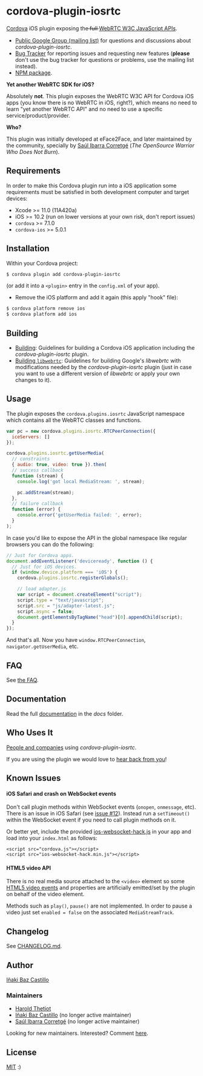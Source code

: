 # cordova-plugin-iosrtc

[Cordova](http://cordova.apache.org/) iOS plugin exposing the  ̶f̶u̶l̶l̶ [WebRTC W3C JavaScript APIs](http://www.w3.org/TR/webrtc/).

* [Public Google Group (mailing list)](https://groups.google.com/forum/#!forum/cordova-plugin-iosrtc) for questions and discussions about *cordova-plugin-iosrtc*.
* [Bug Tracker](https://github.com/cordova-rtc/cordova-plugin-iosrtc/issues) for reporting issues and requesting new features (**please** don't use the bug tracker for questions or problems, use the mailing list instead).
* [NPM package](https://www.npmjs.com/package/cordova-plugin-iosrtc).


**Yet another WebRTC SDK for iOS?**

Absolutely **not**. This plugin exposes the WebRTC W3C API for Cordova iOS apps (you know there is no WebRTC in iOS, right?), which means no need to learn "yet another WebRTC API" and no need to use a specific service/product/provider.


**Who?**

This plugin was initially developed at eFace2Face, and later maintained by the community, specially by [Saúl Ibarra Corretgé](http://bettercallsaghul.com) (_The OpenSource Warrior Who Does Not Burn_).


## Requirements

In order to make this Cordova plugin run into a iOS application some requirements must be satisfied in both development computer and target devices:

* Xcode >= 11.0 (11A420a)
* iOS >= 10.2 (run on lower versions at your own risk, don't report issues)
* `cordova` >= 7.1.0
* `cordova-ios` >= 5.0.1


## Installation

Within your Cordova project:

```bash
$ cordova plugin add cordova-plugin-iosrtc
```

(or add it into a `<plugin>` entry in the `config.xml` of your app).


* Remove the iOS platform and add it again (this apply "hook" file):
```bash
$ cordova platform remove ios
$ cordova platform add ios
```

## Building

* [Building](docs/Building.md): Guidelines for building a Cordova iOS application including the *cordova-plugin-iosrtc* plugin.
* [Building `libwebrtc`](docs/BuildingLibWebRTC.md): Guidelines for building Google's *libwebrtc* with modifications needed by the *cordova-plugin-iosrtc* plugin (just in case you want to use a different version of *libwebrtc* or apply your own changes to it).


## Usage

The plugin exposes the `cordova.plugins.iosrtc` JavaScript namespace which contains all the WebRTC classes and functions.

```javascript
var pc = new cordova.plugins.iosrtc.RTCPeerConnection({
  iceServers: []
});

cordova.plugins.iosrtc.getUserMedia(
  // constraints
  { audio: true, video: true }).then(
  // success callback
  function (stream) {
    console.log('got local MediaStream: ', stream);

    pc.addStream(stream);
  },
  // failure callback
  function (error) {
    console.error('getUserMedia failed: ', error);
  }
);
```

In case you'd like to expose the API in the global namespace like regular browsers you can do the following:

```javascript
// Just for Cordova apps.
document.addEventListener('deviceready', function () {
  // Just for iOS devices.
  if (window.device.platform === 'iOS') {
    cordova.plugins.iosrtc.registerGlobals();

    // load adapter.js
    var script = document.createElement("script");
    script.type = "text/javascript";
    script.src = "js/adapter-latest.js";
    script.async = false;
    document.getElementsByTagName("head")[0].appendChild(script);
  }
});
```

And that's all. Now you have `window.RTCPeerConnection`, `navigator.getUserMedia`, etc.


## FAQ

See [the FAQ](FAQ.md).


## Documentation

Read the full [documentation](docs/index.md) in the *docs* folder.


## Who Uses It

[People and companies](WHO_USES_IT.md) using *cordova-plugin-iosrtc*.

If you are using the plugin we would love to [hear back from you](WHO_USES_IT.md)!


## Known Issues


#### iOS Safari and crash on WebSocket events

Don't call plugin methods within WebSocket events (`onopen`, `onmessage`, etc). There is an issue in iOS Safari (see [issue #12](https://github.com/cordova-rtc/cordova-plugin-iosrtc/issues/12)). Instead run a `setTimeout()` within the WebSocket event if you need to call plugin methods on it.

Or better yet, include the provided [ios-websocket-hack.js](extra/ios-websocket-hack.js) in your app and load into your `index.html` as follows:

```
<script src="cordova.js"></script>
<script src="ios-websocket-hack.min.js"></script>
```

#### HTML5 video API

There is no real media source attached to the `<video>` element so some [HTML5 video events](https://developer.mozilla.org/en-US/docs/Web/Guide/Events/Media_events) and properties are artificially emitted/set by the plugin on behalf of the video element.

Methods such as `play()`, `pause()` are not implemented. In order to pause a video just set `enabled = false` on the associated `MediaStreamTrack`.


## Changelog

See [CHANGELOG.md](./CHANGELOG.md).


## Author

[Iñaki Baz Castillo](https://inakibaz.me)


### Maintainers

* [Harold Thetiot](https://sylaps.com)
* [Iñaki Baz Castillo](https://inakibaz.me) (no longer active maintainer)
* [Saúl Ibarra Corretgé](http://bettercallsaghul.com) (no longer active maintainer)

Looking for new maintainers. Interested? Comment [here](https://github.com/cordova-rtc/cordova-plugin-iosrtc/issues/353).


## License

[MIT](./LICENSE) :)
